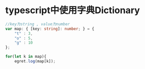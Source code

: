 # typescript中使用字典Dictionary

```typescript
//key为string , value为number
var map: { [key: string]: number; } = {
    "t" : 3,
    "o" : 5,
    "g" : 10
};

for(let k in map){
    egret.log(map[k]);
```


